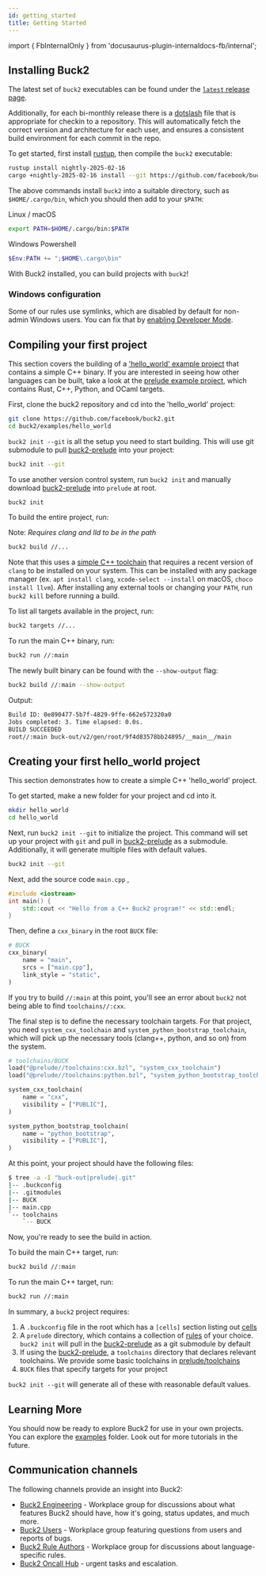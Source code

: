 ```yaml
---
id: getting_started
title: Getting Started
---
```


import { FbInternalOnly } from 'docusaurus-plugin-internaldocs-fb/internal';

## Installing Buck2

The latest set of `buck2` executables can be found under the
[`latest` release page](https://github.com/facebook/buck2/releases/tag/latest).

Additionally, for each bi-monthly release there is a
[dotslash](https://dotslash-cli.com/) file that is appropriate for checkin to a
repository. This will automatically fetch the correct version and architecture
for each user, and ensures a consistent build environment for each commit in the
repo.

To get started, first install [rustup](https://rustup.rs/), then compile the
`buck2` executable:

```bash
rustup install nightly-2025-02-16
cargo +nightly-2025-02-16 install --git https://github.com/facebook/buck2.git buck2
```

The above commands install `buck2` into a suitable directory, such as
`$HOME/.cargo/bin`, which you should then add to your `$PATH`:

Linux / macOS

```sh
export PATH=$HOME/.cargo/bin:$PATH
```

Windows Powershell

```powershell
$Env:PATH += ";$HOME\.cargo\bin"
```

With Buck2 installed, you can build projects with `buck2`!

### Windows configuration

Some of our rules use symlinks, which are disabled by default for non-admin
Windows users. You can fix that by
[enabling Developer Mode](https://pureinfotech.com/enable-developer-mode-windows-11/).

## Compiling your first project

This section covers the building of a
['hello_world' example project](https://github.com/facebook/buck2/tree/main/examples/hello_world)
that contains a simple C++ binary. If you are interested in seeing how other
languages can be built, take a look at the
[prelude example project](https://github.com/facebook/buck2/tree/main/examples/with_prelude),
which contains Rust, C++, Python, and OCaml targets.

First, clone the buck2 repository and cd into the 'hello_world' project:

```bash
git clone https://github.com/facebook/buck2.git
cd buck2/examples/hello_world
```

`buck2 init --git` is all the setup you need to start building. This will use
git submodule to pull [buck2-prelude](https://github.com/facebook/buck2-prelude)
into your project:

```sh
buck2 init --git
```

To use another version control system, run `buck2 init` and manually download
[buck2-prelude](https://github.com/facebook/buck2-prelude) into `prelude` at
root.

```sh
buck2 init
```

To build the entire project, run:

Note: _Requires clang and lld to be in the path_

```sh
buck2 build //...
```

Note that this uses a
[simple C++ toolchain](https://github.com/facebook/buck2/blob/main/prelude/toolchains/cxx.bzl)
that requires a recent version of `clang` to be installed on your system. This
can be installed with any package manager (ex. `apt install clang`,
`xcode-select --install` on macOS, `choco install llvm`). After installing any
external tools or changing your `PATH`, run `buck2 kill` before running a build.

To list all targets available in the project, run:

```sh
buck2 targets //...
```

To run the main C++ binary, run:

```sh
buck2 run //:main
```

The newly built binary can be found with the `--show-output` flag:

```sh
buck2 build //:main --show-output
```

Output:

```sh
Build ID: 0e890477-5b7f-4829-9ffe-662e572320a0
Jobs completed: 3. Time elapsed: 0.0s.
BUILD SUCCEEDED
root//:main buck-out/v2/gen/root/9f4d83578bb24895/__main__/main
```

## Creating your first hello_world project

This section demonstrates how to create a simple C++ 'hello_world' project.

To get started, make a new folder for your project and cd into it.

```sh
mkdir hello_world
cd hello_world
```

Next, run `buck2 init --git` to initialize the project. This command will set up
your project with `git` and pull in
[buck2-prelude](https://github.com/facebook/buck2-prelude) as a submodule.
Additionally, it will generate multiple files with default values.

```sh
buck2 init --git
```

Next, add the source code `main.cpp` ,

```cpp
#include <iostream>
int main() {
    std::cout << "Hello from a C++ Buck2 program!" << std::endl;
}
```

Then, define a `cxx_binary` in the root `BUCK` file:

```Python
# BUCK
cxx_binary(
    name = "main",
    srcs = ["main.cpp"],
    link_style = "static",
)
```

If you try to build `//:main` at this point, you'll see an error about `buck2`
not being able to find `toolchains//:cxx`.

The final step is to define the necessary toolchain targets. For that project,
you need `system_cxx_toolchain` and `system_python_bootstrap_toolchain`, which
will pick up the necessary tools (clang++, python, and so on) from the system.

```Python
# toolchains/BUCK
load("@prelude//toolchains:cxx.bzl", "system_cxx_toolchain")
load("@prelude//toolchains:python.bzl", "system_python_bootstrap_toolchain")

system_cxx_toolchain(
    name = "cxx",
    visibility = ["PUBLIC"],
)

system_python_bootstrap_toolchain(
    name = "python_bootstrap",
    visibility = ["PUBLIC"],
)
```

At this point, your project should have the following files:

```bash
$ tree -a -I "buck-out|prelude|.git"
|-- .buckconfig
|-- .gitmodules
|-- BUCK
|-- main.cpp
`-- toolchains
    `-- BUCK
```

Now, you're ready to see the build in action.

To build the main C++ target, run:

```sh
buck2 build //:main
```

To run the main C++ target, run:

```sh
buck2 run //:main
```

In summary, a `buck2` project requires:

1. A `.buckconfig` file in the root which has a `[cells]` section listing out
   [cells](https://buck2.build/docs/concepts/glossary/#cell)
2. A `prelude` directory, which contains a collection of
   [rules](https://buck2.build/docs/concepts/glossary/#rule) of your choice.
   `buck2 init` will pull in the
   [buck2-prelude](https://github.com/facebook/buck2-prelude.git) as a git
   submodule by default
3. If using the [buck2-prelude](https://github.com/facebook/buck2-prelude.git),
   a `toolchains` directory that declares relevant toolchains. We provide some
   basic toolchains in
   [prelude/toolchains](https://github.com/facebook/buck2/tree/main/prelude/toolchains)
4. `BUCK` files that specify targets for your project

`buck2 init --git` will generate all of these with reasonable default values.

## Learning More

You should now be ready to explore Buck2 for use in your own projects. You can
explore the [examples](https://github.com/facebook/buck2/tree/main/examples)
folder. Look out for more tutorials in the future.

<FbInternalOnly>

## Communication channels

The following channels provide an insight into Buck2:

- [Buck2 Engineering](https://fb.workplace.com/groups/buck2prototyping) -
  Workplace group for discussions about what features Buck2 should have, how
  it's going, status updates, and much more.
- [Buck2 Users](https://fb.workplace.com/groups/buck2users) - Workplace group
  featuring questions from users and reports of bugs.
- [Buck2 Rule Authors](https://fb.workplace.com/groups/347532827186692) -
  Workplace group for discussions about language-specific rules.
- [Buck2 Oncall Hub](https://www.internalfb.com/intern/monitor/oncall_profile?oncall=buck2) -
  urgent tasks and escalation.

</FbInternalOnly>
